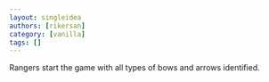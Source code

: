 ```yaml
---
layout: singleidea
authors: [rikersan]
category: [vanilla]
tags: []
---
```

Rangers start the game with all types of bows and arrows identified.
